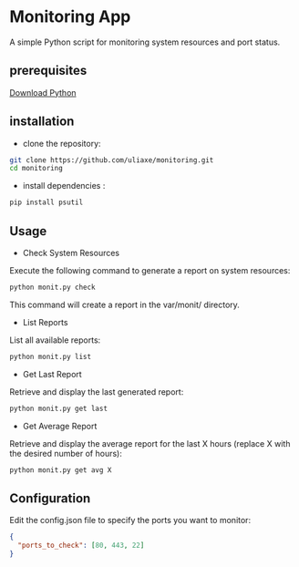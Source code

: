 # Monitoring App

A simple Python script for monitoring system resources and port status.

## prerequisites

[Download Python](https://www.python.org/downloads/)

## installation

- clone the repository:

```bash
git clone https://github.com/uliaxe/monitoring.git
cd monitoring
```

- install dependencies :  

```bash
pip install psutil
```

## Usage

- Check System Resources

Execute the following command to generate a report on system resources:

```bash
python monit.py check
```

This command will create a report in the var/monit/ directory.

- List Reports

List all available reports:

```bash
python monit.py list
```

- Get Last Report

Retrieve and display the last generated report:

```bash
python monit.py get last
```

- Get Average Report

Retrieve and display the average report for the last X hours (replace X with the desired number of hours):

```bash
python monit.py get avg X
```

## Configuration

Edit the config.json file to specify the ports you want to monitor:

```json
{
  "ports_to_check": [80, 443, 22]
}

```
